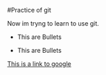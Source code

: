 #Practice of git

Now im tryng to learn to use git. 

* This are Bullets

* This are Bullets

[This is a link to google](www.google.com) 